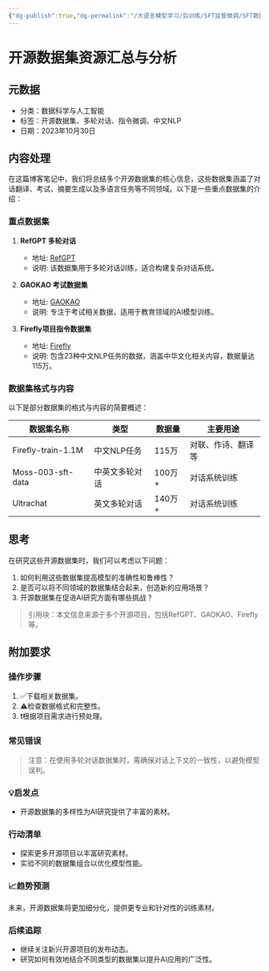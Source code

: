 ```yaml
---
{"dg-publish":true,"dg-permalink":"/大语言模型学习/后训练/SFT监督微调/SFT数据及处理/开源数据集","dg-home":false,"dg-description":"在此输入笔记的描述","dg-hide":false,"dg-hide-title":false,"dg-show-backlinks":true,"dg-show-local-graph":true,"dg-show-inline-title":true,"dg-pinned":false,"dg-passphrase":"在此输入访问密码","dg-enable-mathjax":false,"dg-enable-mermaid":false,"dg-enable-uml":false,"dg-note-icon":0,"dg-enable-dataview":false,"tags":["NLP"],"permalink":"/大语言模型学习/后训练/SFT监督微调/SFT数据及处理/开源数据集/","dgShowBacklinks":true,"dgShowLocalGraph":true,"dgShowInlineTitle":true,"dgPassFrontmatter":true,"noteIcon":0,"created":"2025-04-10T22:32:04.742+08:00","updated":"2025-04-10T22:32:35.634+08:00"}
---
```




# 开源数据集资源汇总与分析

## 元数据
- 分类：数据科学与人工智能
- 标签：开源数据集、多轮对话、指令微调、中文NLP
- 日期：2023年10月30日


## 内容处理
在这篇博客笔记中，我们将总结多个开源数据集的核心信息，这些数据集涵盖了对话翻译、考试、摘要生成以及多语言任务等不同领域。以下是一些重点数据集的介绍：

### 重点数据集
1. **RefGPT 多轮对话**
   - 地址: [RefGPT](https://github.com/DA-southampton/RedGPT)
   - 说明: 该数据集用于多轮对话训练，适合构建复杂对话系统。

2. **GAOKAO 考试数据集**
   - 地址: [GAOKAO](https://github.com/OpenLMLab/GAOKAO-Bench)
   - 说明: 专注于考试相关数据，适用于教育领域的AI模型训练。

3. **Firefly项目指令数据集**
   - 地址: [Firefly](https://huggingface.co/datasets/YeungNLP/firefly-train-1.1M)
   - 说明: 包含23种中文NLP任务的数据，涵盖中华文化相关内容，数据量达115万。


### 数据集格式与内容
以下是部分数据集的格式与内容的简要概述：

| 数据集名称 | 类型 | 数据量 | 主要用途 |
|------------|------|--------|----------|
| Firefly-train-1.1M | 中文NLP任务 | 115万 | 对联、作诗、翻译等 |
| Moss-003-sft-data | 中英文多轮对话 | 100万+ | 对话系统训练 |
| Ultrachat | 英文多轮对话 | 140万+ | 对话系统训练 |


## 思考
在研究这些开源数据集时，我们可以考虑以下问题：

1. 如何利用这些数据集提高模型的准确性和鲁棒性？
2. 是否可以将不同领域的数据集结合起来，创造新的应用场景？
3. 开源数据集在促进AI研究方面有哪些挑战？

> 引用块：本文信息来源于多个开源项目，包括RefGPT、GAOKAO、Firefly等。


## 附加要求

### 操作步骤
1. ✅下载相关数据集。
2. ⚠检查数据格式和完整性。
3. ❗根据项目需求进行预处理。


### 常见错误
> 注意：在使用多轮对话数据集时，需确保对话上下文的一致性，以避免模型误判。


### 💡启发点
- 开源数据集的多样性为AI研究提供了丰富的素材。


### 行动清单
- 探索更多开源项目以丰富研究素材。
- 实验不同的数据集组合以优化模型性能。


### 📈趋势预测
未来，开源数据集将更加细分化，提供更专业和针对性的训练素材。


### 后续追踪
- 继续关注新兴开源项目的发布动态。
- 研究如何有效地结合不同类型的数据集以提升AI应用的广泛性。
